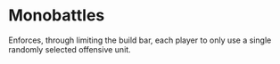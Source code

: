 # Monobattles

Enforces, through limiting the build bar, each player to only use a single randomly selected offensive unit.